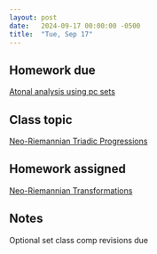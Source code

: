 ```yaml
---
layout: post
date:   2024-09-17 00:00:00 -0500
title:  "Tue, Sep 17"
---
```



## Homework due

[Atonal analysis using pc sets](https://viva.pressbooks.pub/openmusictheory/chapter/analyzing-with-set-theory/#assignments)

## Class topic

[Neo-Riemannian Triadic Progressions](https://viva.pressbooks.pub/openmusictheory/chapter/neo-riemannian-triadic-progressions/)

## Homework assigned

[Neo-Riemannian Transformations](https://viva.pressbooks.pub/openmusictheory/chapter/neo-riemannian-triadic-progressions/#assignments)

## Notes

Optional set class comp revisions due
